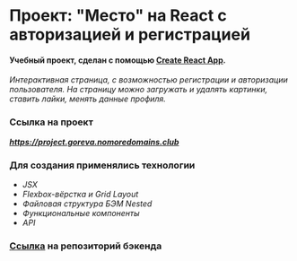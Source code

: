 # Проект: "Место" на React с авторизацией и регистрацией

#### Учебный проект, сделан с помощью [Create React App](https://github.com/facebook/create-react-app).

*Интерактивная страница, c возможностью регистрации и авторизации пользователя. На страницу можно загружать и удалять картинки, ставить лайки, менять данные профиля.*

### Ссылка на проект
***https://project.goreva.nomoredomains.club***

### Для создания применялись технологии
+ *JSX*
+ *Flexbox-вёрстка и Grid Layout*
+ *Файловая структура БЭМ Nested*
+ *Функциональные компоненты*
+ *API*

### [Ссылка](https://github.com/elena-13-09/react-mesto-api-full) на репозиторий бэкенда